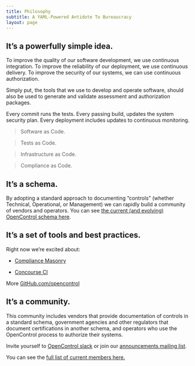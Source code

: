 ```yaml
---
title: Philosophy
subtitle: A YAML-Powered Antidote To Bureaucracy
layout: page
---
```

## It’s a powerfully simple idea.

To improve the quality of our software development, we use continuous integration. To improve the reliability of our deployment, we use continuous delivery. To improve the security of our systems, we can use continuous authorization.

Simply put, the tools that we use to develop and operate software, should also be used to generate and validate assessment and authorization packages.

Every commit runs the tests. Every passing build, updates the system security plan. Every deployment includes updates to continuous monitoring.

> Software as Code.

> Tests as Code.

> Infrastructure as Code.

> Compliance as Code.

## It’s a schema.

By adopting a standard approach to documenting “controls” (whether Technical, Operational, or Management) we can rapidly build a community of vendors and operators. You can see [the current (and evolving) OpenControl schema here](https://github.com/opencontrol/schemas).

## It’s a set of tools and best practices.

Right now we’re excited about:

*   [Compliance Masonry](https://github.com/opencontrol/compliance-masonry)

*   [Concourse CI](https://concourse-ci.org/)

More [GitHub.com/opencontrol](https://github.com/opencontrol)

## It’s a community.

This community includes vendors that provide documentation of controls in a standard schema, government agencies and other regulators that document certifications in another schema, and operators who use the OpenControl process to authorize their systems.

Invite yourself to [OpenControl slack](https://join.slack.com/t/opencontrol/shared_invite/enQtNjM3NDY3NzQ3NjIwLTk2YTc0MmUwMjEyMmMxOTBhZTYwY2JhNDdiOTMwMDUzNjEyZGFlMGNjMDM3M2IyNjkyNzc0YmUxNGMzZWJhNWI) or join our [announcements mailing list](http://eepurl.com/cg0ZE1).

You can see the [full list of current members here.](https://open-control.org/members)
